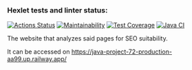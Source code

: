 ### Hexlet tests and linter status:
[![Actions Status](https://github.com/NurshatKalimullin/java-project-72/workflows/hexlet-check/badge.svg)](https://github.com/NurshatKalimullin/java-project-72/actions)
[![Maintainability](https://api.codeclimate.com/v1/badges/ebf7d375b1967f689957/maintainability)](https://codeclimate.com/github/NurshatKalimullin/java-project-72/maintainability)
[![Test Coverage](https://api.codeclimate.com/v1/badges/ebf7d375b1967f689957/test_coverage)](https://codeclimate.com/github/NurshatKalimullin/java-project-72/test_coverage)
[![Java CI](https://github.com/NurshatKalimullin/java-project-72/actions/workflows/main.yml/badge.svg)](https://github.com/NurshatKalimullin/java-project-72/actions/workflows/main.yml)

The website that analyzes said pages for SEO suitability.

It can be accessed on
https://java-project-72-production-aa99.up.railway.app/